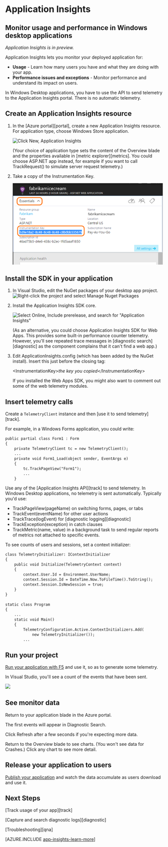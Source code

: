 <properties 
	pageTitle="Get started with Application Insights for Windows desktop apps" 
	description="Analyze usage and performance of your Windows app with Application Insights." 
	services="application-insights" 
    documentationCenter=""
	authors="alancameronwills" 
	manager="keboyd"/>

<tags 
	ms.service="application-insights" 
	ms.workload="tbd" 
	ms.tgt_pltfrm="ibiza" 
	ms.devlang="na" 
	ms.topic="article" 
	ms.date="03/20/2015" 
	ms.author="awills"/>

# Application Insights

## Monitor usage and performance in Windows desktop applications

*Application Insights is in preview.*

Application Insights lets you monitor your deployed application for:

* **Usage** - Learn how many users you have and what they are doing with your app.
* **Performance issues and exceptions** - Monitor performance and understand its impact on users.

In Windows Desktop applications, you have to use the API to send telemetry to the Application Insights portal. There is no automatic telemetry.

## <a name="add"></a> Create an Application Insights resource


1.  In the [Azure portal][portal], create a new Application Insights resource. For application type, choose Windows Store application. 

    ![Click New, Application Insights](./media/app-insights-windows-get-started/01-new.png)

    (Your choice of application type sets the content of the Overview blade and the properties available in [metric explorer][metrics]. You could choose ASP.NET app instead, for example if you want to call TrackRequest() to simulate server request telemetry.)

2.  Take a copy of the Instrumentation Key.

    ![Click Properties, select the key, and press ctrl+C](./media/app-insights-windows-get-started/02-props.png)

## <a name="sdk"></a>Install the SDK in your application


1. In Visual Studio, edit the NuGet packages of your desktop app project.
    ![Right-click the project and select Manage Nuget Packages](./media/app-insights-windows-get-started/03-nuget.png)

2. Install the Application Insights SDK core.

    ![Select **Online**, **Include prerelease**, and search for "Application Insights"](./media/app-insights-windows-get-started/04-ai-nuget.png)

    (As an alternative, you could choose Application Insights SDK for Web Apps. This provides some built-in performance counter telemetry. However, you'll see repeated trace messages in [diagnostic search][diagnostic] as the component complains that it can't find a web app.)

3. Edit ApplicationInsights.config (which has been added by the NuGet install). Insert this just before the closing tag:

    &lt;InstrumentationKey&gt;*the key you copied*&lt;/InstrumentationKey&gt;

    If you installed the Web Apps SDK, you might also want to comment out some of the web telemetry modules.

## <a name="telemetry"></a>Insert telemetry calls

Create a `TelemetryClient` instance and then [use it to send telemetry][track].

For example, in a Windows Forms application, you could write:

    public partial class Form1 : Form
    {
        private TelemetryClient tc = new TelemetryClient();
        ...
        private void Form1_Load(object sender, EventArgs e)
        {
            tc.TrackPageView("Form1");
            ...
        }


Use any of the [Application Insights API][track] to send telemetry. In Windows Desktop applications, no telemetry is sent automatically. Typically you'd use:

* TrackPageView(pageName) on switching forms, pages, or tabs
* TrackEvent(eventName) for other user actions
* TrackTrace(logEvent) for [diagnostic logging][diagnostic]
* TrackException(exception) in catch clauses
* TrackMetric(name, value) in a background task to send regular reports of metrics not attached to specific events.

To see counts of users and sessions, set a context initializer:

    class TelemetryInitializer: IContextInitializer
    {
        public void Initialize(TelemetryContext context)
        {
            context.User.Id = Environment.UserName;
            context.Session.Id = DateTime.Now.ToFileTime().ToString();
            context.Session.IsNewSession = true;
        }
    }

    static class Program
    {
        ...
        static void Main()
        {
            TelemetryConfiguration.Active.ContextInitializers.Add(
                new TelemetryInitializer());
            ...



## <a name="run"></a>Run your project

[Run your application with F5](http://msdn.microsoft.com/library/windows/apps/bg161304.aspx) and use it, so as to generate some telemetry. 

In Visual Studio, you'll see a count of the events that have been sent.

![](./media/appinsights/appinsights-09eventcount.png)



## <a name="monitor"></a>See monitor data

Return to your application blade in the Azure portal.

The first events will appear in Diagnostic Search. 

Click Refresh after a few seconds if you're expecting more data.

Return to the Overview blade to see charts. (You won't see data for Crashes.) Click any chart to see more detail.


## <a name="deploy"></a>Release your application to users

[Publish your application](http://dev.windows.com/publish) and watch the data accumulate as users download and use it.


## <a name="usage"></a>Next Steps

[Track usage of your app][track]

[Capture and search diagnostic logs][diagnostic]

[Troubleshooting][qna]




[AZURE.INCLUDE [app-insights-learn-more](../includes/app-insights-learn-more.md)]


